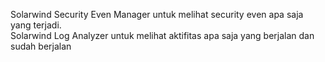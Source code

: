 Solarwind Security Even Manager untuk melihat security even apa saja yang terjadi.<br>
Solarwind Log Analyzer untuk melihat aktifitas apa saja yang berjalan dan sudah berjalan
